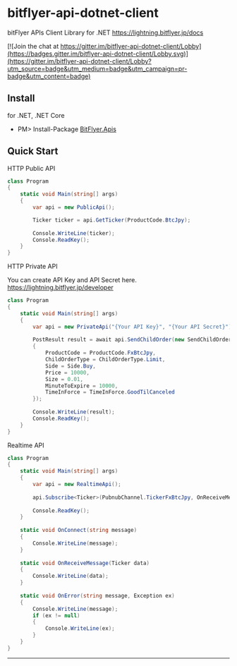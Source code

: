 # bitflyer-api-dotnet-client

bitFlyer APIs Client Library for .NET https://lightning.bitflyer.jp/docs

[![Join the chat at https://gitter.im/bitflyer-api-dotnet-client/Lobby](https://badges.gitter.im/bitflyer-api-dotnet-client/Lobby.svg)](https://gitter.im/bitflyer-api-dotnet-client/Lobby?utm_source=badge&utm_medium=badge&utm_campaign=pr-badge&utm_content=badge)

Install
---
for .NET, .NET Core

* PM> Install-Package [BitFlyer.Apis](https://www.nuget.org/packages/BitFlyer.Apis)

Quick Start
---
HTTP Public API

```csharp
class Program
{
    static void Main(string[] args)
    {
        var api = new PublicApi();

        Ticker ticker = api.GetTicker(ProductCode.BtcJpy);
        
        Console.WriteLine(ticker);
        Console.ReadKey();
    }
}
```

HTTP Private API

You can create API Key and API Secret here.
https://lightning.bitflyer.jp/developer

```csharp
class Program
{
    static void Main(string[] args)
    {
        var api = new PrivateApi("{Your API Key}", "{Your API Secret}");
        
        PostResult result = await api.SendChildOrder(new SendChildOrderParameter
        {
            ProductCode = ProductCode.FxBtcJpy,
            ChildOrderType = ChildOrderType.Limit,
            Side = Side.Buy,
            Price = 10000,
            Size = 0.01,
            MinuteToExpire = 10000,
            TimeInForce = TimeInForce.GoodTilCanceled
        });
            
        Console.WriteLine(result);
        Console.ReadKey();
    }
}
```

Realtime API

```csharp
class Program
{
    static void Main(string[] args)
    {
        var api = new RealtimeApi();
        
        api.Subscribe<Ticker>(PubnubChannel.TickerFxBtcJpy, OnReceiveMessage, OnConnect, OnError);
        
        Console.ReadKey();
    }
    
    static void OnConnect(string message)
    {
        Console.WriteLine(message);
    }
    
    static void OnReceiveMessage(Ticker data)
    {
        Console.WriteLine(data);
    }
    
    static void OnError(string message, Exception ex)
    {
        Console.WriteLine(message);
        if (ex != null)
        {
            Console.WriteLine(ex);
        }
    }
}
```

---
